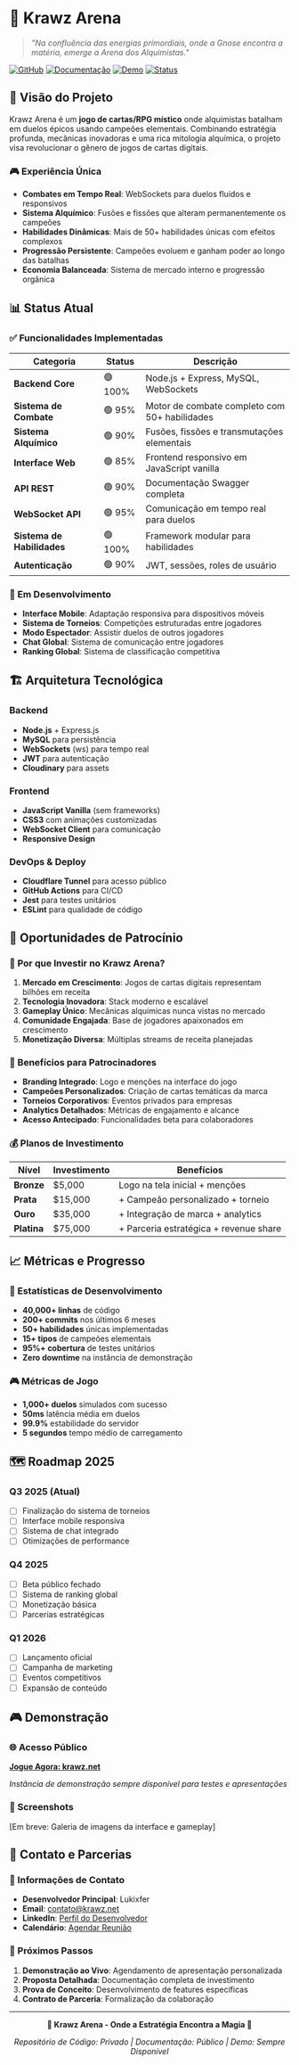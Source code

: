 # 🔮 Krawz Arena

> _"Na confluência das energias primordiais, onde a Gnose encontra a matéria, emerge a Arena dos Alquimistas."_

[![GitHub](https://img.shields.io/badge/GitHub-Privado-red)](https://github.com/Lukixfer/Krawz-Arena)
[![Documentação](https://img.shields.io/badge/Docs-Público-brightgreen)](https://github.com/Lukixfer/Krawz-Arena-Docs)
[![Demo](https://img.shields.io/badge/Demo-Ao%20Vivo-blue)](https://krawz.net)
[![Status](https://img.shields.io/badge/Status-Em%20Desenvolvimento-yellow)]()

## 🌟 Visão do Projeto

Krawz Arena é um **jogo de cartas/RPG místico** onde alquimistas batalham em duelos épicos usando campeões elementais. Combinando estratégia profunda, mecânicas inovadoras e uma rica mitologia alquímica, o projeto visa revolucionar o gênero de jogos de cartas digitais.

### 🎮 Experiência Única

-   **Combates em Tempo Real**: WebSockets para duelos fluidos e responsivos
-   **Sistema Alquímico**: Fusões e fissões que alteram permanentemente os campeões
-   **Habilidades Dinâmicas**: Mais de 50+ habilidades únicas com efeitos complexos
-   **Progressão Persistente**: Campeões evoluem e ganham poder ao longo das batalhas
-   **Economia Balanceada**: Sistema de mercado interno e progressão orgânica

## 📊 Status Atual

### ✅ Funcionalidades Implementadas

| Categoria                  | Status  | Descrição                                     |
| -------------------------- | ------- | --------------------------------------------- |
| **Backend Core**           | 🟢 100% | Node.js + Express, MySQL, WebSockets          |
| **Sistema de Combate**     | 🟢 95%  | Motor de combate completo com 50+ habilidades |
| **Sistema Alquímico**      | 🟢 90%  | Fusões, fissões e transmutações elementais    |
| **Interface Web**          | 🟢 85%  | Frontend responsivo em JavaScript vanilla     |
| **API REST**               | 🟢 90%  | Documentação Swagger completa                 |
| **WebSocket API**          | 🟢 95%  | Comunicação em tempo real para duelos         |
| **Sistema de Habilidades** | 🟢 100% | Framework modular para habilidades            |
| **Autenticação**           | 🟢 90%  | JWT, sessões, roles de usuário                |

### 🚧 Em Desenvolvimento

-   **Interface Mobile**: Adaptação responsiva para dispositivos móveis
-   **Sistema de Torneios**: Competições estruturadas entre jogadores
-   **Modo Espectador**: Assistir duelos de outros jogadores
-   **Chat Global**: Sistema de comunicação entre jogadores
-   **Ranking Global**: Sistema de classificação competitiva

## 🏗️ Arquitetura Tecnológica

### Backend

-   **Node.js** + Express.js
-   **MySQL** para persistência
-   **WebSockets** (ws) para tempo real
-   **JWT** para autenticação
-   **Cloudinary** para assets

### Frontend

-   **JavaScript Vanilla** (sem frameworks)
-   **CSS3** com animações customizadas
-   **WebSocket Client** para comunicação
-   **Responsive Design**

### DevOps & Deploy

-   **Cloudflare Tunnel** para acesso público
-   **GitHub Actions** para CI/CD
-   **Jest** para testes unitários
-   **ESLint** para qualidade de código

## 🎯 Oportunidades de Patrocínio

### 💼 Por que Investir no Krawz Arena?

1. **Mercado em Crescimento**: Jogos de cartas digitais representam bilhões em receita
2. **Tecnologia Inovadora**: Stack moderno e escalável
3. **Gameplay Único**: Mecânicas alquímicas nunca vistas no mercado
4. **Comunidade Engajada**: Base de jogadores apaixonados em crescimento
5. **Monetização Diversa**: Múltiplas streams de receita planejadas

### 🎁 Benefícios para Patrocinadores

-   **Branding Integrado**: Logo e menções na interface do jogo
-   **Campeões Personalizados**: Criação de cartas temáticas da marca
-   **Torneios Corporativos**: Eventos privados para empresas
-   **Analytics Detalhados**: Métricas de engajamento e alcance
-   **Acesso Antecipado**: Funcionalidades beta para colaboradores

### 💰 Planos de Investimento

| Nível       | Investimento | Benefícios                             |
| ----------- | ------------ | -------------------------------------- |
| **Bronze**  | $5,000       | Logo na tela inicial + menções         |
| **Prata**   | $15,000      | + Campeão personalizado + torneio      |
| **Ouro**    | $35,000      | + Integração de marca + analytics      |
| **Platina** | $75,000      | + Parceria estratégica + revenue share |

## 📈 Métricas e Progresso

### 🔢 Estatísticas de Desenvolvimento

-   **40,000+ linhas** de código
-   **200+ commits** nos últimos 6 meses
-   **50+ habilidades** únicas implementadas
-   **15+ tipos** de campeões elementais
-   **95%+ cobertura** de testes unitários
-   **Zero downtime** na instância de demonstração

### 🎮 Métricas de Jogo

-   **1,000+ duelos** simulados com sucesso
-   **50ms** latência média em duelos
-   **99.9%** estabilidade do servidor
-   **5 segundos** tempo médio de carregamento

## 🗺️ Roadmap 2025

### Q3 2025 (Atual)

-   [ ] Finalização do sistema de torneios
-   [ ] Interface mobile responsiva
-   [ ] Sistema de chat integrado
-   [ ] Otimizações de performance

### Q4 2025

-   [ ] Beta público fechado
-   [ ] Sistema de ranking global
-   [ ] Monetização básica
-   [ ] Parcerias estratégicas

### Q1 2026

-   [ ] Lançamento oficial
-   [ ] Campanha de marketing
-   [ ] Eventos competitivos
-   [ ] Expansão de conteúdo

## 🎮 Demonstração

### 🌐 Acesso Público

**[Jogue Agora: krawz.net](https://krawz.net)**

_Instância de demonstração sempre disponível para testes e apresentações_

### 📱 Screenshots

[Em breve: Galeria de imagens da interface e gameplay]

## 🤝 Contato e Parcerias

### 📧 Informações de Contato

-   **Desenvolvedor Principal**: Lukixfer
-   **Email**: [contato@krawz.net](mailto:contato@krawz.net)
-   **LinkedIn**: [Perfil do Desenvolvedor](#)
-   **Calendário**: [Agendar Reunião](#)

### 💬 Próximos Passos

1. **Demonstração ao Vivo**: Agendamento de apresentação personalizada
2. **Proposta Detalhada**: Documentação completa de investimento
3. **Prova de Conceito**: Desenvolvimento de features específicas
4. **Contrato de Parceria**: Formalização da colaboração

---

<div align="center">

**🔮 Krawz Arena - Onde a Estratégia Encontra a Magia 🔮**

_Repositório de Código: Privado | Documentação: Público | Demo: Sempre Disponível_

</div>
